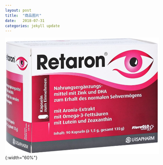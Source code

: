 ```yaml
---
layout: post
title:  "商品图片"
date:   2018-07-31
categories: jekyll update
---
```

  ![正面图](/assets/shot.jpg){:width="60%"}
